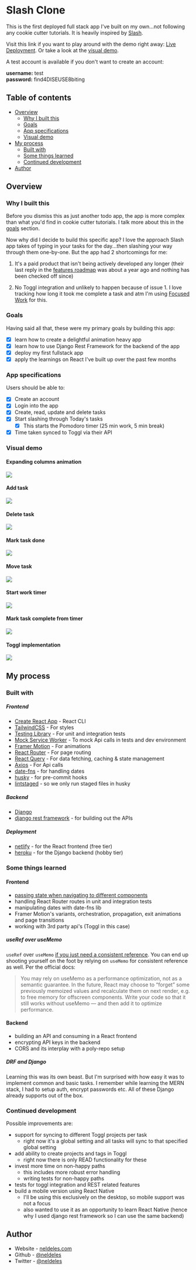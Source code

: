 # Slash Clone

This is the first deployed full stack app I've built on my own...not following any cookie cutter tutorials. It is heavily inspired by [Slash](https://getslash.co).

Visit this link if you want to play around with the demo right away: [Live Deployment](https://slash-clone.netlify.app/). Or take a look at the [visual demo](#visual-demo).

A test account is available if you don't want to create an account:

**username:** test <br>
**password:** find4DISEUSE8biting

## Table of contents

- [Overview](#overview)
  - [Why I built this](#why-i-built-this)
  - [Goals](#goals)
  - [App specifications](#app-specifications)
  - [Visual demo](#visual-demo)
- [My process](#my-process)
  - [Built with](#built-with)
  - [Some things learned](#some-things-learned)
  - [Continued development](#continued-development)
- [Author](#author)

## Overview

### Why I built this

Before you dismiss this as just another todo app, the app is more complex
than what you'd find in cookie cutter tutorials. I talk more about this in the
[goals](#goals) section.

Now why did I decide to build this specific app? I love the approach Slash app takes of typing in your tasks for the day...then slashing your way through them one-by-one. But the app had 2 shortcomings for me:

1. It's a paid product that isn't being actively developed any longer (their last reply in the [features roadmap](https://slash.nolt.io/top) was about a year ago and nothing has been checked off since)

2. No Toggl integration and unlikely to happen because of issue 1. I love tracking how long it took me complete a task and atm I'm using [Focused Work](https://focusedwork.app/) for this.

### Goals

Having said all that, these were my primary goals by building this app:

- [x] learn how to create a delightful animation heavy app
- [x] learn how to use Django Rest Framework for the backend of the app
- [x] deploy my first fullstack app
- [x] apply the learnings on React I've built up over the past few months

### App specifications

Users should be able to:

- [x] Create an account
- [x] Login into the app
- [x] Create, read, update and delete tasks
- [x] Start slashing through Today's tasks
  - [x] This starts the Pomodoro timer (25 min work, 5 min break)
- [x] Time taken synced to Toggl via their API

### Visual demo

#### Expanding columns animation

![](./demo/expanding-columns.gif)

#### Add task

![](./demo/add-task.gif)

#### Delete task

![](./demo/delete-task.gif)

#### Mark task done

![](./demo/mark-done.gif)

#### Move task

![](./demo/move-task.gif)

#### Start work timer

![](./demo/start-work-timer.gif)

#### Mark task complete from timer

![](./demo/mark-task-complete.gif)

#### Toggl implementation

![](./demo/toggl.gif)

## My process

### Built with

##### Frontend

- [Create React App](https://create-react-app.dev/) - React CLI
- [TailwindCSS](https://tailwindcss.com/) - For styles
- [Testing Library](https://testing-library.com/) - For unit and integration tests
- [Mock Service Worker](https://mswjs.io/) - To mock Api calls in tests and dev environment
- [Framer Motion](https://testing-library.com/) - For animations
- [React Router](https://reactrouter.com/) - For page routing
- [React Query](https://react-query.tanstack.com/) - For data fetching, caching & state management
- [Axios](https://axios-http.com/docs/intro) - For Api calls
- [date-fns](https://date-fns.org/) - for handling dates
- [husky](https://github.com/typicode/huskyhttps://github.com/typicode/husky) - for pre-commit hooks
- [lintstaged](https://github.com/okonet/lint-staged) - so we only run staged files in husky

##### Backend

- [Django](https://www.djangoproject.com/)
- [django rest framework](https://www.django-rest-framework.org/) - for building out the APIs

##### Deployment
- [netlify](https://netlify.com/) - for the React frontend (free tier)
- [heroku](https://heroku.com/) - for the Django backend (hobby tier)

### Some things learned

#### Frontend

- [passing state when navigating to different components](https://ui.dev/react-router-v5-pass-props-to-link/)
- handling React Router routes in unit and integration tests
- manipulating dates with date-fns lib
- Framer Motion's variants, orchestration, propagation, exit animations and page transitions
- working with 3rd party api's (Toggl in this case)

##### useRef over useMemo

`useRef` over `useMemo` [if you just need a consistent reference](https://blog.logrocket.com/rethinking-hooks-memoization/). You can end up shooting yourself on the foot by relying on `useMemo` for consistent reference as well. Per the official docs:

> You may rely on useMemo as a performance optimization, not as a semantic guarantee. In the future, React may choose to “forget” some previously memoized values and recalculate them on next render, e.g. to free memory for offscreen components. Write your code so that it still works without useMemo — and then add it to optimize performance.

#### Backend

- building an API and consuming in a React frontend
- encrypting API keys in the backend
- CORS and its interplay with a poly-repo setup

##### DRF and Django

Learning this was its own beast. But I'm surprised with how easy it was to implement common and basic tasks. I remember while learning the MERN stack,
I had to setup auth, encrypt passwords etc. All of these Django already supports out of the box.

### Continued development

Possible improvements are:

- support for syncing to different Toggl projects per task
  - right now it's a global setting and all tasks will sync to that specified global setting
- add ability to create projects and tags in Toggl
  - right now there is only READ functionality for these
- invest more time on non-happy paths
  - this includes more robust error handling
  - writing tests for non-happy paths
- tests for toggl integration and REST related features
- build a mobile version using React Native
  - I'll be using this exclusively on the desktop, so mobile support was not a focus
  - also wanted to use it as an opportunity to learn React Native (hence why I used django rest framework so I can use the same backend)

## Author

- Website - [neldeles.com](https://neldeles.com/)
- Github - [@neldeles](https://www.github.com/neldeles)
- Twitter - [@neldeles](https://twitter.com/neldeles)
